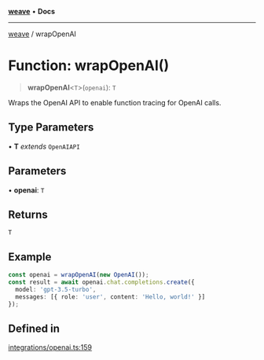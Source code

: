 [**weave**](../README.md) • **Docs**

***

[weave](../globals.md) / wrapOpenAI

# Function: wrapOpenAI()

> **wrapOpenAI**\<`T`\>(`openai`): `T`

Wraps the OpenAI API to enable function tracing for OpenAI calls.

## Type Parameters

• **T** *extends* `OpenAIAPI`

## Parameters

• **openai**: `T`

## Returns

`T`

## Example

```ts
const openai = wrapOpenAI(new OpenAI());
const result = await openai.chat.completions.create({
  model: 'gpt-3.5-turbo',
  messages: [{ role: 'user', content: 'Hello, world!' }]
});
```

## Defined in

[integrations/openai.ts:159](https://github.com/wandb/weave/blob/f0de86a1943f1d5c6c828f42faab64acc924c307/sdks/node/src/integrations/openai.ts#L159)
